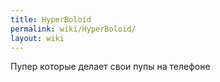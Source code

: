 ```yaml
---
title: HyperBoloid
permalink: wiki/HyperBoloid/
layout: wiki
---
```


Пупер которые делает свои пупы на телефоне
